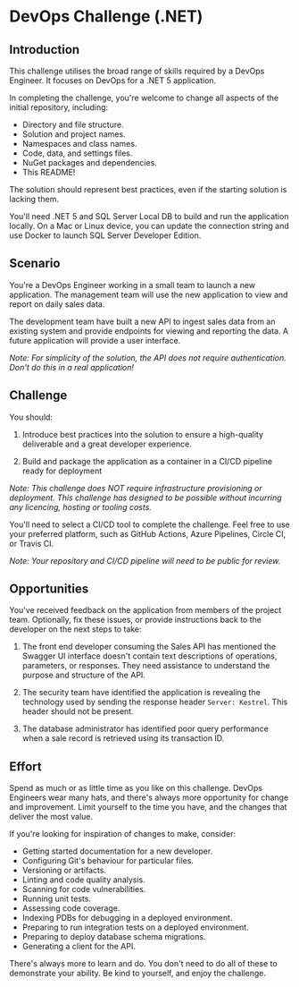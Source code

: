 # DevOps Challenge (.NET)

## Introduction

This challenge utilises the broad range of skills required by a DevOps Engineer. It focuses on DevOps for a .NET 5 application.

In completing the challenge, you're welcome to change all aspects of the initial repository, including:
* Directory and file structure.
* Solution and project names.
* Namespaces and class names.
* Code, data, and settings files.
* NuGet packages and dependencies.
* This README!

The solution should represent best practices, even if the starting solution is lacking them.

You'll need .NET 5 and SQL Server Local DB to build and run the application locally. On a Mac or Linux device, you can update the connection string and use Docker to launch SQL Server Developer Edition.

## Scenario

You're a DevOps Engineer working in a small team to launch a new application. The management team will use the new application to view and report on daily sales data.

The development team have built a new API to ingest sales data from an existing system and provide endpoints for viewing and reporting the data. A future application will provide a user interface.

*Note: For simplicity of the solution, the API does not require authentication. Don't do this in a real application!*

## Challenge

You should:

1. Introduce best practices into the solution to ensure a high-quality deliverable and a great developer experience.

2. Build and package the application as a container in a CI/CD pipeline ready for deployment

*Note: This challenge does NOT require infrastructure provisioning or deployment. This challenge has designed to be possible without incurring any licencing, hosting or tooling costs.*

You'll need to select a CI/CD tool to complete the challenge. Feel free to use your preferred platform, such as GitHub Actions, Azure Pipelines, Circle CI, or Travis CI.

*Note: Your repository and CI/CD pipeline will need to be public for review.*

## Opportunities

You've received feedback on the application from members of the project team. Optionally, fix these issues, or provide instructions back to the developer on the next steps to take:

1. The front end developer consuming the Sales API has mentioned the Swagger UI interface doesn't contain text descriptions of operations, parameters, or responses. They need assistance to understand the purpose and structure of the API.

2. The security team have identified the application is revealing the technology used by sending the response header `Server: Kestrel`. This header should not be present.

3. The database administrator has identified poor query performance when a sale record is retrieved using its transaction ID.

## Effort

Spend as much or as little time as you like on this challenge. DevOps Engineers wear many hats, and there's always more opportunity for change and improvement. Limit yourself to the time you have, and the changes that deliver the most value.

If you're looking for inspiration of changes to make, consider:

* Getting started documentation for a new developer.
* Configuring Git's behaviour for particular files.
* Versioning or artifacts.
* Linting and code quality analysis.
* Scanning for code vulnerabilities.
* Running unit tests.
* Assessing code coverage.
* Indexing PDBs for debugging in a deployed environment.
* Preparing to run integration tests on a deployed environment.
* Preparing to deploy database schema migrations.
* Generating a client for the API.

There's always more to learn and do. You don't need to do all of these to demonstrate your ability. Be kind to yourself, and enjoy the challenge.
